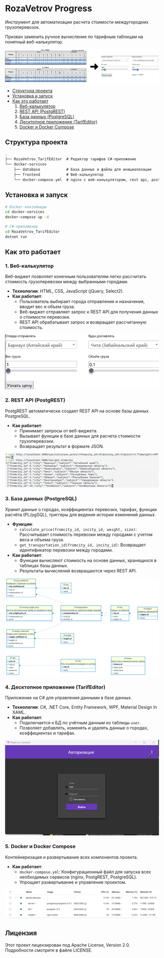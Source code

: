 # RozaVetrov Progress

Инструмент для автоматизации расчета стоимости междугородних грузоперевозок. 

Призван заменить ручное вычисление по тарифным таблицам на понятный веб-калькулятор.

![](./docs/calc-to-web.png)

- [Структура проекта](#структура-проекта)
- [Установка и запуск](#установка-и-запуск)
- [Как это работает](#как-это-работает)
  1. [Веб-калькулятор](#1-веб-калькулятор)
  2. [REST API (PostgREST)](#2-rest-api-postgrest)
  3. [База данных (PostgreSQL)](#3-база-данных-postgresql)
  4. [Десктопное приложение (TarifEditor)](#4-десктопное-приложение-tarifeditor)
  5. [Docker и Docker Compose](#5-docker-и-docker-compose)

## Структура проекта
```md
.
├── RozaVetrov_TarifEditor  # Редактор тарифов C#-приложение
└── docker-services
    ├── database            # База данных и файлы для инициализации
    ├── frontend            # Веб-калькулятор
    └── docker-compose.yml  # nginx с веб-калькулятором, rest api, postgresql
```

## Установка и запуск
```bash
# Docker-контейнеры
cd docker-services
docker-compose up -d
```
```bash
# C#-приложение
cd RozaVetrov_TarifEditor
dotnet run
```

## Как это работает

### 1. **Веб-калькулятор**
Веб-виджет позволяет конечным пользователям легко рассчитать стоимость грузоперевозки между выбранными городами.
- **Технологии**: HTML, CSS, JavaScript (jQuery, Select2).
- **Как работает**:
  - Пользователь выбирает города отправления и назначения, вводит вес и объем груза.
  - Веб-виджет отправляет запрос к REST API для получения данных о стоимости перевозки.
  - REST API обрабатывает запрос и возвращает рассчитанную стоимость.

![](./docs/web-calculator.webp)

### 2. **REST API (PostgREST)**
PostgREST автоматически создает REST API на основе базы данных PostgreSQL.
- **Как работает**:
  - Принимает запросы от веб-виджета.
  - Вызывает функции в базе данных для расчета стоимости грузоперевозки.
  - Возвращает результат в формате JSON.

![](./docs/rest-api.png)

### 3. **База данных (PostgreSQL)**
Хранит данные о городах, коэффициентах перевозки, тарифах, функции расчёта (PL/pgSQL), триггеры для ведения истории изменений данных.
- **Функции**:
  - `calculate_price(fromcity_id, incity_id, weight, size)`: Рассчитывает стоимость перевозки между городами с учетом веса и объема груза.
  - `get_transportation_id(fromcity_id, incity_id)`: Возвращает идентификатор перевозки между городами.
- **Как работает**:
  - Функции вычисляют стоимость на основе данных, хранящихся в таблицах базы данных.
  - Результаты вычислений возвращаются через REST API.

![](./docs/ERD.png)

### 4. **Десктопное приложение (TarifEditor)**
Приложение на C# для управления данными в базе данных.
- **Технологии**: C#, .NET Core, Entity Framework, WPF, Material Design In XAML.
- **Как работает**:
  - Подключается к БД по учётным данным из таблицы `user`.
  - Позволяет добавлять, изменять и удалять данные о городах, коэффициентах и тарифах.

![](./docs/desktop-app.webp)

### 5. **Docker и Docker Compose**
Контейнеризация и развертывание всех компонентов проекта.
- **Как работает**:
  - `docker-compose.yml`: Конфигурационный файл для запуска всех необходимых сервисов (nginx, PostgREST, PostgreSQL).
  - Упрощает развертывание и управление проектом.

![](./docs/docker-compose.png)

## Лицензия

Этот проект лицензирован под Apache License, Version 2.0. Подробности смотрите в файле LICENSE.
